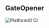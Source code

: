 ## GateOpener
![PlatformIO CI](https://github.com/LaughingOakFarm/GateOpener/workflows/PlatformIO%20CI/badge.svg)
